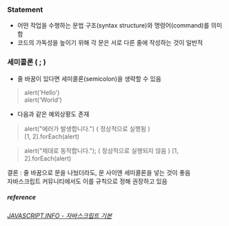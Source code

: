 ### Statement
+ 어떤 작업을 수행하는 문법 구조(syntax structure)와 명령어(command)를 의미함
+ 코드의 가독성을 높이기 위해 각 문은 서로 다른 줄에 작성하는 것이 일반적

### 세미콜론 ( ; )
+ 줄 바꿈이 있다면 세미콜론(semicolon)을 생략할 수 있음
> alert('Hello')  
> alert('World')  

+ 다음과 같은 예외상황도 존재
> alert("에러가 발생합니다.") ( 정상적으로 실행됨 )  
> [1, 2].forEach(alert)  
  
> alert("제대로 동작합니다."); ( 정상적으로 실행되지 않음 )
> [1, 2].forEach(alert)  

결론 : 줄 바꿈으로 문을 나눴더라도, 문 사이엔 세미콜론을 넣는 것이 좋음  
자바스크립트 커뮤니티에서도 이를 규칙으로 정해 권장하고 있음  

##### reference
###### [JAVASCRIPT.INFO - 자바스크립트 기본](https://ko.javascript.info/structure)

